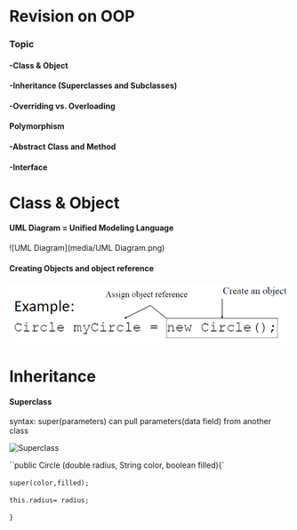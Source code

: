 

# Revision on OOP

### **Topic** 

#### -Class & Object

#### -Inheritance (Superclasses and Subclasses)

#### -Overriding vs. Overloading

#### Polymorphism

#### -Abstract Class and Method

#### -Interface



# Class & Object

#### UML Diagram = Unified Modeling Language



![UML Diagram](media/UML Diagram.png)

#### Creating Objects and object reference



![ExampleCreateObject](media/ExampleCreateObject.png)

#### 



# Inheritance

#### Superclass

syntax: super(parameters) can pull parameters(data field) from another class



![Superclass](media/mediaSuperclass.png)

``public Circle (double radius, String color, boolean filled){`

`super(color,filled);`

`this.radius= radius;`

`}`






